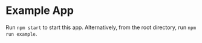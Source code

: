 # Example App

Run `npm start` to start this app. Alternatively, from the root directory, run `npm run example`.
